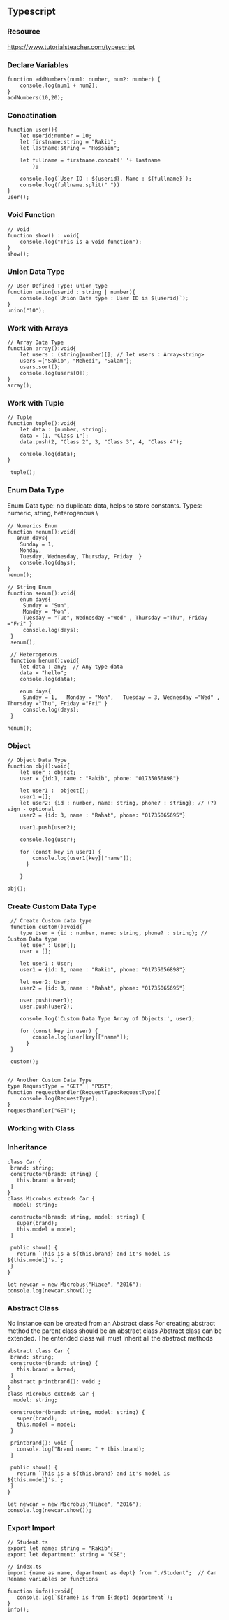 ## Typescript
  
### Resource
https://www.tutorialsteacher.com/typescript


### Declare Variables
```
function addNumbers(num1: number, num2: number) {
    console.log(num1 + num2);
}
addNumbers(10,20);
```
### Concatination
```
function user(){
    let userid:number = 10;
    let firstname:string = "Rakib";
    let lastname:string = "Hossain";

    let fullname = firstname.concat(' '+ lastname
        );
 
    console.log(`User ID : ${userid}, Name : ${fullname}`);
    console.log(fullname.split(" "))
}
user();
```


### Void Function
```
// Void
function show() : void{
    console.log("This is a void function");
}
show(); 
```
### Union Data Type
```
// User Defined Type: union type
function union(userid : string | number){ 
    console.log(`Union Data type : User ID is ${userid}`);
}
union("10"); 
```

### Work with Arrays
```
// Array Data Type
function array():void{
    let users : (string|number)[]; // let users : Array<string>
    users =["Sakib", "Mehedi", "Salam"];
    users.sort();
    console.log(users[0]);
}
array();
```
### Work with Tuple
```
// Tuple
function tuple():void{
    let data : [number, string];
    data = [1, "Class 1"];
    data.push(2, "Class 2", 3, "Class 3", 4, "Class 4");

    console.log(data);
}

 tuple(); 
```
### Enum Data Type
Enum Data type: no duplicate data, helps to store constants. Types: numeric, string, heterogenous \
```
// Numerics Enum
function nenum():void{
   enum days{ 
    Sunday = 1, 
    Monday, 
    Tuesday, Wednesday, Thursday, Friday  }
    console.log(days);
}
nenum();

// String Enum
function senum():void{
    enum days{ 
     Sunday = "Sun", 
     Monday = "Mon", 
     Tuesday = "Tue", Wednesday ="Wed" , Thursday ="Thu", Friday ="Fri" }
     console.log(days);
 }
 senum();

 // Heterogenous
 function henum():void{
    let data : any;  // Any type data
    data = "hello";
    console.log(data);
    
    enum days{ 
     Sunday = 1,   Monday = "Mon",   Tuesday = 3, Wednesday ="Wed" , Thursday ="Thu", Friday ="Fri" }
     console.log(days);
 }

henum();
```

### Object 
```
// Object Data Type
function obj():void{
    let user : object;
    user = {id:1, name : "Rakib", phone: "01735056898"}

    let user1 :  object[];
    user1 =[];    
    let user2: {id : number, name: string, phone? : string}; // (?) sign - optional
    user2 = {id: 3, name : "Rahat", phone: "01735065695"}

    user1.push(user2);
    
    console.log(user);

    for (const key in user1) {
        console.log(user1[key]["name"]);
      }

    }
     
obj();
```

### Create Custom Data Type
```
 // Create Custom data type
 function custom():void{
    type User = {id : number, name: string, phone? : string}; // Custom Data type
    let user : User[];
    user = [];

    let user1 : User;
    user1 = {id: 1, name : "Rakib", phone: "01735056898"}
    
    let user2: User; 
    user2 = {id: 3, name : "Rahat", phone: "01735065695"}

    user.push(user1);
    user.push(user2);
    
    console.log('Custom Data Type Array of Objects:', user);

    for (const key in user) {
        console.log(user[key]["name"]);
      }
 }

 custom();


// Another Custom Data Type
type RequestType = "GET" | "POST";
function requesthandler(RequestType:RequestType){    
    console.log(RequestType);
}
requesthandler("GET");
 ```

### Working with Class  
### Inheritance
 ```
class Car {
  brand: string;
  constructor(brand: string) {
    this.brand = brand;
  }
}
class Microbus extends Car {
   model: string;

  constructor(brand: string, model: string) {
    super(brand);
    this.model = model;
  }

  public show() {
    return `This is a ${this.brand} and it's model is ${this.model}'s.`;
  }
}

let newcar = new Microbus("Hiace", "2016");
console.log(newcar.show()); 
 ```
 
### Abstract Class
No instance can be created from an Abstract class
For creating abstract method the parent class should be an abstract class 
Abstract class can be extended. The entended class will must inherit all the abstract methods
 ```
abstract class Car {
  brand: string;
  constructor(brand: string) {
    this.brand = brand;
  }
  abstract printbrand(): void ;
}
class Microbus extends Car {
   model: string;

  constructor(brand: string, model: string) {
    super(brand);
    this.model = model;
  }

  printbrand(): void {
    console.log("Brand name: " + this.brand);
  }

  public show() {
    return `This is a ${this.brand} and it's model is ${this.model}'s.`;
  }
}

let newcar = new Microbus("Hiace", "2016");
console.log(newcar.show()); 
 ```
### Export Import
 ```
 // Student.ts
 export let name: string = "Rakib";
 export let department: string = "CSE";
 
 // index.ts
 import {name as name, department as dept} from "./Student";  // Can Rename variables or functions
 
 function info():void{
    console.log(`${name} is from ${dept} department`);
 }
 info();
 ```
